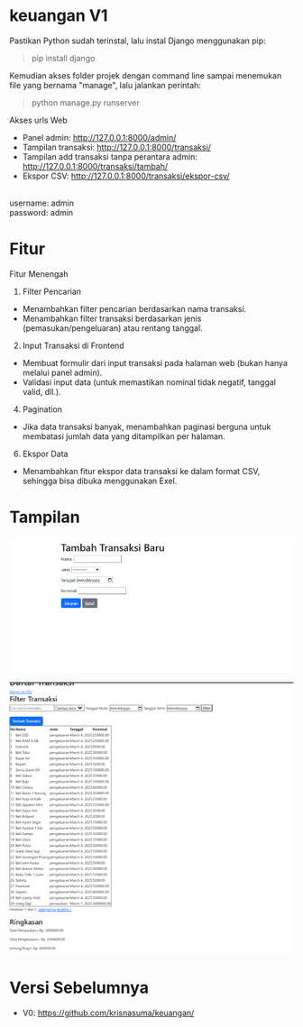 # keuangan V1

Pastikan Python sudah terinstal, lalu instal Django menggunakan pip:
<br>
>pip install django

Kemudian akses folder projek dengan command line sampai menemukan file yang bernama "manage", lalu jalankan perintah: 
<br>
>python manage.py runserver

Akses urls Web
* Panel admin: http://127.0.0.1:8000/admin/
* Tampilan transaksi: http://127.0.0.1:8000/transaksi/
* Tampilan add transaksi tanpa perantara admin: http://127.0.0.1:8000/transaksi/tambah/
* Ekspor CSV: http://127.0.0.1:8000/transaksi/ekspor-csv/

<br>
username: admin
<br>
password: admin

# Fitur
Fitur Menengah
<br>
1. Filter Pencarian
* Menambahkan filter pencarian berdasarkan nama transaksi.
* Menambahkan filter transaksi berdasarkan jenis (pemasukan/pengeluaran) atau rentang tanggal.

2. Input Transaksi di Frontend
* Membuat formulir dari input transaksi pada halaman web (bukan hanya melalui panel admin).
* Validasi input data (untuk memastikan nominal tidak negatif, tanggal valid, dll.).
  
4. Pagination
* Jika data transaksi banyak, menambahkan paginasi berguna untuk membatasi jumlah data yang ditampilkan per halaman.
  
6. Ekspor Data
* Menambahkan fitur ekspor data transaksi ke dalam format CSV, sehingga bisa dibuka menggunakan Exel.

# Tampilan

![Sample Image](https://github.com/krisnasuma/keuangan1/blob/main/TampilaFormAddData.PNG)

![Sample Image](https://github.com/krisnasuma/keuangan1/blob/main/TampilanV1.PNG)

# Versi Sebelumnya
* V0: https://github.com/krisnasuma/keuangan/
